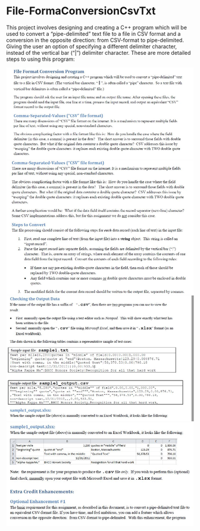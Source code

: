# File-FormaConversionCsvTxt


This project involves designing and creating a C++ program which will be used to convert a “pipe-delimited” text file 
to a file in CSV format and a conversion in the opposite direction: from CSV-format to pipe-delimited. Giving the user
an option of specifying a different delimiter character, instead of the vertical bar (“|”) delimiter character.
These are more detailed steps to using this program:



![](Images/Image1.JPG)
![](Images/Image2.JPG)
![](Images/Image3.JPG)
![](Images/Image4.JPG)
